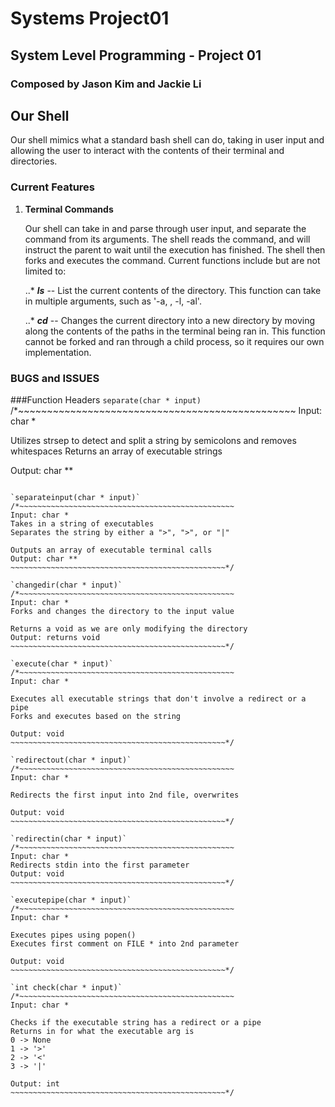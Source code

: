 # Systems Project01
## System Level Programming - Project 01
### Composed by Jason Kim and Jackie Li

## Our Shell

Our shell mimics what a standard bash shell can do, taking in user input and allowing the user to interact with the contents of their terminal and directories.

### Current Features

1. **Terminal Commands**

   Our shell can take in and parse through user input, and separate the command from its arguments. The shell reads the command, and will instruct the parent to wait until the execution has finished. The shell then forks and executes the command. Current functions include but are not limited to:

   ..*  **_ls_** -- List the current contents of the directory. This function can take in multiple arguments, such as '-a, , -l, -al'.

   ..* **_cd_** -- Changes the current directory into a new directory by moving along the contents of the paths in the terminal being ran in. This function cannot be forked and ran through a child process, so it requires our own implementation.

### BUGS and ISSUES


###Function Headers
`separate(char * input)`
/*~~~~~~~~~~~~~~~~~~~~~~~~~~~~~~~~~~~~~~~~~~~~~~~~
Input: char *

Utilizes strsep to detect and split a string by semicolons and removes whitespaces
Returns an array of executable strings

Output: char **
~~~~~~~~~~~~~~~~~~~~~~~~~~~~~~~~~~~~~~~~~~~~~~~~*/

`separateinput(char * input)`
/*~~~~~~~~~~~~~~~~~~~~~~~~~~~~~~~~~~~~~~~~~~~~~~~~
Input: char *
Takes in a string of executables
Separates the string by either a ">", ">", or "|"

Outputs an array of executable terminal calls
Output: char **
~~~~~~~~~~~~~~~~~~~~~~~~~~~~~~~~~~~~~~~~~~~~~~~~*/

`changedir(char * input)`
/*~~~~~~~~~~~~~~~~~~~~~~~~~~~~~~~~~~~~~~~~~~~~~~~~
Input: char *
Forks and changes the directory to the input value

Returns a void as we are only modifying the directory
Output: returns void
~~~~~~~~~~~~~~~~~~~~~~~~~~~~~~~~~~~~~~~~~~~~~~~~*/

`execute(char * input)`
/*~~~~~~~~~~~~~~~~~~~~~~~~~~~~~~~~~~~~~~~~~~~~~~~~
Input: char *

Executes all executable strings that don't involve a redirect or a pipe
Forks and executes based on the string

Output: void
~~~~~~~~~~~~~~~~~~~~~~~~~~~~~~~~~~~~~~~~~~~~~~~~*/

`redirectout(char * input)`
/*~~~~~~~~~~~~~~~~~~~~~~~~~~~~~~~~~~~~~~~~~~~~~~~~
Input: char *

Redirects the first input into 2nd file, overwrites

Output: void
~~~~~~~~~~~~~~~~~~~~~~~~~~~~~~~~~~~~~~~~~~~~~~~~*/

`redirectin(char * input)`
/*~~~~~~~~~~~~~~~~~~~~~~~~~~~~~~~~~~~~~~~~~~~~~~~~
Input: char *
Redirects stdin into the first parameter
Output: void
~~~~~~~~~~~~~~~~~~~~~~~~~~~~~~~~~~~~~~~~~~~~~~~~*/

`executepipe(char * input)`
/*~~~~~~~~~~~~~~~~~~~~~~~~~~~~~~~~~~~~~~~~~~~~~~~~
Input: char *

Executes pipes using popen()
Executes first comment on FILE * into 2nd parameter

Output: void
~~~~~~~~~~~~~~~~~~~~~~~~~~~~~~~~~~~~~~~~~~~~~~~~*/

`int check(char * input)`
/*~~~~~~~~~~~~~~~~~~~~~~~~~~~~~~~~~~~~~~~~~~~~~~~~
Input: char *

Checks if the executable string has a redirect or a pipe
Returns in for what the executable arg is
0 -> None
1 -> '>'
2 -> '<'
3 -> '|'

Output: int
~~~~~~~~~~~~~~~~~~~~~~~~~~~~~~~~~~~~~~~~~~~~~~~~*/
